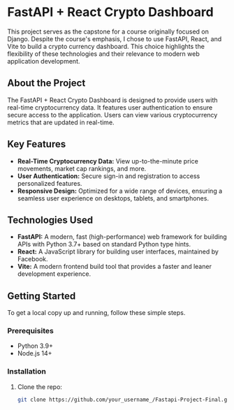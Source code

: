 # FastAPI + React Crypto Dashboard

This project serves as the capstone for a course originally focused on Django. Despite the course's emphasis, I chose to use FastAPI, React, and Vite to build a crypto currency dashboard. This choice highlights the flexibility of these technologies and their relevance to modern web application development.

## About the Project

The FastAPI + React Crypto Dashboard is designed to provide users with real-time cryptocurrency data. It features user authentication to ensure secure access to the application. Users can view various cryptocurrency metrics that are updated in real-time.

## Key Features

- **Real-Time Cryptocurrency Data:** View up-to-the-minute price movements, market cap rankings, and more.
- **User Authentication:** Secure sign-in and registration to access personalized features.
- **Responsive Design:** Optimized for a wide range of devices, ensuring a seamless user experience on desktops, tablets, and smartphones.

## Technologies Used

- **FastAPI:** A modern, fast (high-performance) web framework for building APIs with Python 3.7+ based on standard Python type hints.
- **React:** A JavaScript library for building user interfaces, maintained by Facebook.
- **Vite:** A modern frontend build tool that provides a faster and leaner development experience.

## Getting Started

To get a local copy up and running, follow these simple steps.

### Prerequisites

- Python 3.9+
- Node.js 14+

### Installation

1. Clone the repo:
   ```sh
   git clone https://github.com/your_username_/Fastapi-Project-Final.git
